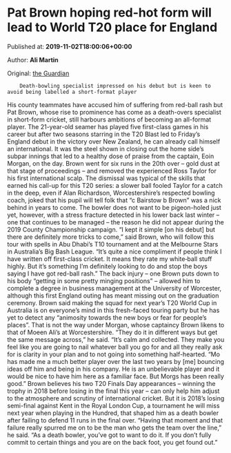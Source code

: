 
# Pat Brown hoping red-hot form will lead to World T20 place for England

Published at: **2019-11-02T18:00:06+00:00**

Author: **Ali Martin**

Original: [the Guardian](https://www.theguardian.com/sport/2019/nov/02/pat-brown-england-t20-new-zealand)


        Death-bowling specialist impressed on his debut but is keen to avoid being labelled a short-format player
      
His county teammates have accused him of suffering from red-ball rash but Pat Brown, whose rise to prominence has come as a death-overs specialist in short-form cricket, still harbours ambitions of becoming an all-format player.
The 21-year-old seamer has played five first-class games in his career but after two seasons starring in the T20 Blast led to Friday’s England debut in the victory over New Zealand, he can already call himself an international.
It was the steel shown in closing out the home side’s subpar innings that led to a healthy dose of praise from the captain, Eoin Morgan, on the day. Brown went for six runs in the 20th over – gold dust at that stage of proceedings – and removed the experienced Ross Taylor for his first international scalp.
The dismissal was typical of the skills that earned his call-up for this T20 series: a slower ball fooled Taylor for a catch in the deep, even if Alan Richardson, Worcestershire’s respected bowling coach, joked that his pupil will tell folk that “c Bairstow b Brown” was a nick behind in years to come.
The bowler does not want to be pigeon-holed just yet, however, with a stress fracture detected in his lower back last winter – one that continues to be managed – the reason he did not appear during the 2019 County Championship campaign.
“I kept it simple [on his debut] but there are definitely more tricks to come,” said Brown, who will follow this tour with spells in Abu Dhabi’s T10 tournament and at the Melbourne Stars in Australia’s Big Bash League.
“It’s quite a nice compliment if people think I have written off first-class cricket. It means they rate my white‑ball stuff highly. But it’s something I’m definitely looking to do and stop the boys saying I have got red-ball rash.”
The back injury – one Brown puts down to his body “getting in some pretty minging positions” – allowed him to complete a degree in business management at the University of Worcester, although this first England outing has meant missing out on the graduation ceremony.
Brown said making the squad for next year’s T20 World Cup in Australia is on everyone’s mind in this fresh-faced touring party but he has yet to detect any “animosity towards the new boys or fear for people’s places”. That is not the way under Morgan, whose captaincy Brown likens to that of Moeen Ali’s at Worcestershire.
“They do it in different ways but get the same message across,” he said. “It’s calm and collected. They make you feel like you are going to nail whatever ball you go for and all they really ask for is clarity in your plan and to not going into something half-hearted.
“Mo has made me a much better player over the last two years by [me] bouncing ideas off him and being in his company. He is an unbelievable player and it would be nice to have him here as a familiar face. But Morgs has been really good.”
Brown believes his two T20 Finals Day appearances – winning the trophy in 2018 before losing in the final this year – can only help him adjust to the atmosphere and scrutiny of international cricket. But it is 2018’s losing semi-final against Kent in the Royal London Cup, a tournament he will miss next year when playing in the Hundred, that shaped him as a death bowler after failing to defend 11 runs in the final over.
“Having that moment and that failure really spurred me on to be the man who gets the team over the line,” he said. “As a death bowler, you’ve got to want to do it. If you don’t fully commit to certain things and you are on the back foot, you get found out.”

